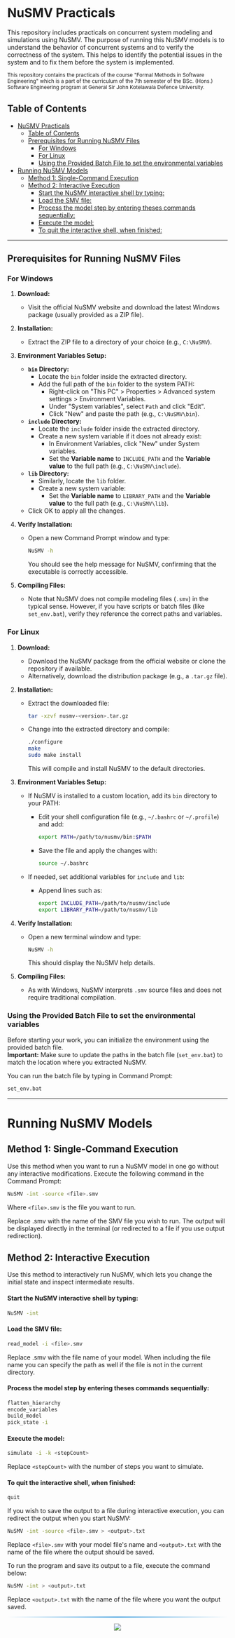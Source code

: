 # NuSMV Practicals

This repository includes practicals on concurrent system modeling and simulations using NuSMV.
The purpose of running this NuSMV models is to understand the behavior of concurrent systems and to verify the correctness of the system.
This helps to identify the potential issues in the system and to fix them before the system is implemented.

<small>This repository contains the practicals of the course "Formal Methods in Software Engineering" which is a part of the curriculum of the 7th semester of the BSc. (Hons.) Software Engineering program at General Sir John Kotelawala Defence University.</small>
 
## Table of Contents

- [NuSMV Practicals](#nusmv-practicals)
  - [Table of Contents](#table-of-contents)
  - [Prerequisites for Running NuSMV Files](#prerequisites-for-running-nusmv-files)
    - [For Windows](#for-windows)
    - [For Linux](#for-linux)
    - [Using the Provided Batch File to set the environmental variables](#using-the-provided-batch-file-to-set-the-environmental-variables)
- [Running NuSMV Models](#running-nusmv-models)
  - [Method 1: Single-Command Execution](#method-1-single-command-execution)
  - [Method 2: Interactive Execution](#method-2-interactive-execution)
      - [Start the NuSMV interactive shell by typing:](#start-the-nusmv-interactive-shell-by-typing)
      - [Load the SMV file:](#load-the-smv-file)
      - [Process the model step by entering theses commands sequentially:](#process-the-model-step-by-entering-theses-commands-sequentially)
      - [Execute the model:](#execute-the-model)
      - [To quit the interactive shell, when finished:](#to-quit-the-interactive-shell-when-finished)
    
---

## Prerequisites for Running NuSMV Files 

### For Windows

1. **Download:**
    - Visit the official NuSMV website and download the latest Windows package (usually provided as a ZIP file).

2. **Installation:**
    - Extract the ZIP file to a directory of your choice (e.g., `C:\NuSMV`).

3. **Environment Variables Setup:**
    - **`bin` Directory:**
      - Locate the `bin` folder inside the extracted directory.
      - Add the full path of the `bin` folder to the system PATH:
         - Right-click on "This PC" > Properties > Advanced system settings > Environment Variables.
         - Under "System variables", select `Path` and click "Edit".
         - Click "New" and paste the path (e.g., `C:\NuSMV\bin`).
    - **`include` Directory:**
      - Locate the `include` folder inside the extracted directory.
      - Create a new system variable if it does not already exist:
         - In Environment Variables, click "New" under System variables.
         - Set the **Variable name** to `INCLUDE_PATH` and the **Variable value** to the full path (e.g., `C:\NuSMV\include`).
    - **`lib` Directory:**
      - Similarly, locate the `lib` folder.
      - Create a new system variable:
         - Set the **Variable name** to `LIBRARY_PATH` and the **Variable value** to the full path (e.g., `C:\NuSMV\lib`).
    - Click OK to apply all the changes.

4. **Verify Installation:**
    - Open a new Command Prompt window and type:
  
      ```bash
      NuSMV -h
      ```

      You should see the help message for NuSMV, confirming that the executable is correctly accessible.

5. **Compiling Files:**
    - Note that NuSMV does not compile modeling files (`.smv`) in the typical sense. However, if you have scripts or batch files (like `set_env.bat`), verify they reference the correct paths and variables.

### For Linux

1. **Download:**
    - Download the NuSMV package from the official website or clone the repository if available.
    - Alternatively, download the distribution package (e.g., a `.tar.gz` file).

2. **Installation:**
    - Extract the downloaded file:
  
      ```bash
      tar -xzvf nusmv-<version>.tar.gz
      ```

    - Change into the extracted directory and compile:
  
      ```bash
      ./configure
      make
      sudo make install
      ```

      This will compile and install NuSMV to the default directories.

3. **Environment Variables Setup:**
    - If NuSMV is installed to a custom location, add its `bin` directory to your PATH:
      - Edit your shell configuration file (e.g., `~/.bashrc` or `~/.profile`) and add:
  
        ```bash
        export PATH=/path/to/nusmv/bin:$PATH
        ```

      - Save the file and apply the changes with:
  
        ```bash
        source ~/.bashrc
        ```

    - If needed, set additional variables for `include` and `lib`:
      - Append lines such as:
  
        ```bash
        export INCLUDE_PATH=/path/to/nusmv/include
        export LIBRARY_PATH=/path/to/nusmv/lib
        ```

4. **Verify Installation:**
    - Open a new terminal window and type:
  
      ```bash
      NuSMV -h
      ```

      This should display the NuSMV help details.

5. **Compiling Files:**
    - As with Windows, NuSMV interprets `.smv` source files and does not require traditional compilation.

### Using the Provided Batch File to set the environmental variables

Before starting your work, you can initialize the environment using the provided batch file.  
**Important:** Make sure to update the paths in the batch file (`set_env.bat`) to match the location where you extracted NuSMV.

You can run the batch file by typing in Command Prompt:

```bash
set_env.bat
```

---
# Running NuSMV Models

## Method 1: Single-Command Execution

Use this method when you want to run a NuSMV model in one go without any interactive modifications. Execute the following command in the Command Prompt:

```bash
NuSMV -int -source <file>.smv
```

Where `<file>.smv` is the file you want to run.

Replace <file>.smv with the name of the SMV file you wish to run. The output will be displayed directly in the terminal (or redirected to a file if you use output redirection).

## Method 2: Interactive Execution

Use this method to interactively run NuSMV, which lets you change the initial state and inspect intermediate results.

#### Start the NuSMV interactive shell by typing:

```bash
NuSMV -int
```

#### Load the SMV file:

```bash
read_model -i <file>.smv
```

Replace <file>.smv with the file name of your model. 
When including the file name you can specify the path as well if the file is not in the current directory.

#### Process the model step by entering theses commands sequentially: 

```bash
flatten_hierarchy
encode_variables
build_model
pick_state -i
```

#### Execute the model:
```bash
simulate -i -k <stepCount>
```

Replace `<stepCount>` with the number of steps you want to simulate.

#### To quit the interactive shell, when finished:

```bash
quit
```

If you wish to save the output to a file during interactive execution, you can redirect the output when you start NuSMV:

```bash
NuSMV -int -source <file>.smv > <output>.txt
```

Replace `<file>.smv` with your model file's name and `<output>.txt` with the name of the file where the output should be saved.

To run the program and save its output to a file, execute the command below:

```bash
NuSMV -int > <output>.txt
```

Replace `<output>.txt` with the name of the file where you want the output saved.

<hr style="border: 0; height: 2px; background: linear-gradient(to right, rgba(0,0,0,0), #3498db, rgba(0,0,0,0));" />

<div align="center">
    <a href="https://github.com/TYehan">
        <img src="https://img.shields.io/badge/Crafted by-Tharindu Yehan-blue?style=flat-square">
    </a>
</div>

